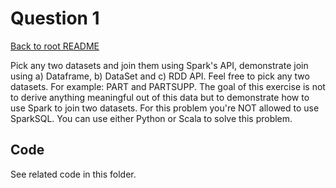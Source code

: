 # Question 1

[Back to root README](../../../../../..)

Pick any two datasets and join them using Spark's API, demonstrate join using a) Dataframe, b) DataSet and c) RDD API. Feel free to pick any two datasets. For example: PART and PARTSUPP. The goal of this exercise is not to derive anything meaningful out of this data but to demonstrate how to use Spark to join two datasets. For this problem you're NOT allowed to use SparkSQL. You can use either Python or Scala to solve this problem.

## Code

See related code in this folder.